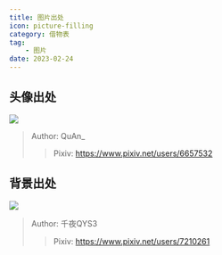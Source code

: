```yaml
---
title: 图片出处
icon: picture-filling
category: 借物表
tag:
    - 图片
date: 2023-02-24
---
```


## 头像出处
![](https://s2.loli.net/2023/03/04/KHzjSPTb4dtYVwI.jpg)
> Author: QuAn_    
> > Pixiv: https://www.pixiv.net/users/6657532
## 背景出处
![](https://s2.loli.net/2023/03/04/3Aa4sonmRVTfxtZ.png)
> Author: 千夜QYS3
> > Pixiv: https://www.pixiv.net/users/7210261